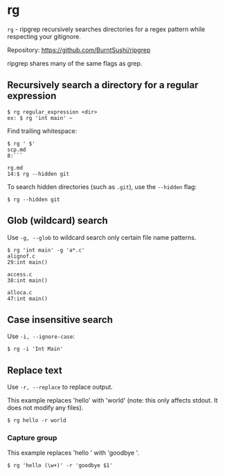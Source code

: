 # rg

`rg` - ripgrep recursively searches directories for a regex pattern while respecting your gitignore.

Repository: https://github.com/BurntSushi/ripgrep

ripgrep shares many of the same flags as grep.

## Recursively search a directory for a regular expression
```
$ rg regular_expression <dir>
ex: $ rg 'int main' ~
```

Find trailing whitespace:
```
$ rg ' $'
scp.md
8:```

rg.md
14:$ rg --hidden git
```

To search hidden directories (such as `.git`), use the `--hidden` flag:
```
$ rg --hidden git
```

## Glob (wildcard) search
Use `-g, --glob` to wildcard search only certain file name patterns.
```
$ rg 'int main' -g 'a*.c'
alignof.c
29:int main()

access.c
38:int main()

alloca.c
47:int main()
```

## Case insensitive search
Use `-i, --ignore-case`:
```
$ rg -i 'Int Main'
```

## Replace text
Use `-r, --replace` to replace output.

This example replaces 'hello' with 'world' (note: this only affects stdout. It does not modify any files).

`$ rg hello -r world`

### Capture group
This example replaces 'hello <word>' with 'goodbye <word>'.

`$ rg 'hello (\w+)' -r 'goodbye $1'`
